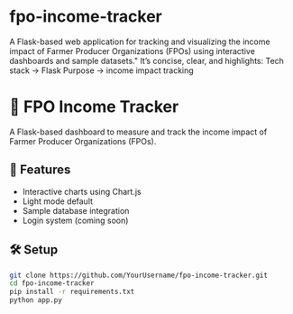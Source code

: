 # fpo-income-tracker
A Flask-based web application for tracking and visualizing the income impact of Farmer Producer Organizations (FPOs) using interactive dashboards and sample datasets."  It’s concise, clear, and highlights:  Tech stack → Flask  Purpose → income impact tracking  


# 🌾 FPO Income Tracker

A Flask-based dashboard to measure and track the income impact of Farmer Producer Organizations (FPOs).

## 🚀 Features
- Interactive charts using Chart.js
- Light mode default
- Sample database integration
- Login system (coming soon)

## 🛠 Setup
```bash
git clone https://github.com/YourUsername/fpo-income-tracker.git
cd fpo-income-tracker
pip install -r requirements.txt
python app.py
